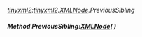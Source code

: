 _[tinyxml2](../../modules/tinyxml2/tinyxml2-module.md):[tinyxml2](../../modules/tinyxml2/tinyxml2-module.md).[XMLNode](../../modules/tinyxml2/tinyxml2-xmlnode.md).PreviousSibling_
##### Method PreviousSibling:[XMLNode](../../modules/tinyxml2/tinyxml2-xmlnode.md)(  )
